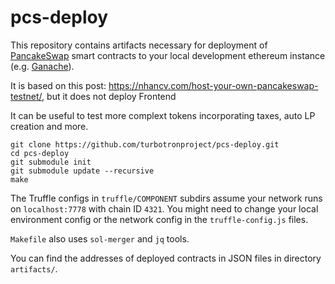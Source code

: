 # pcs-deploy

This repository contains artifacts necessary for deployment of [PancakeSwap](https://pancakeswap.finance/) smart contracts to your local development ethereum instance (e.g. [Ganache](https://www.trufflesuite.com/ganache)).

It is based on this post: https://nhancv.com/host-your-own-pancakeswap-testnet/, but it does not deploy Frontend

It can be useful to test more complext tokens incorporating taxes, auto LP creation and more.

```
git clone https://github.com/turbotronproject/pcs-deploy.git
cd pcs-deploy
git submodule init
git submodule update --recursive
make
```

The Truffle configs in `truffle/COMPONENT` subdirs assume your network runs on `localhost:7778` with chain ID `4321`. You might need to change your local environment config or the network config in the `truffle-config.js` files.

`Makefile` also uses `sol-merger` and `jq` tools.

You can find the addresses of deployed contracts in JSON files in directory `artifacts/`.
